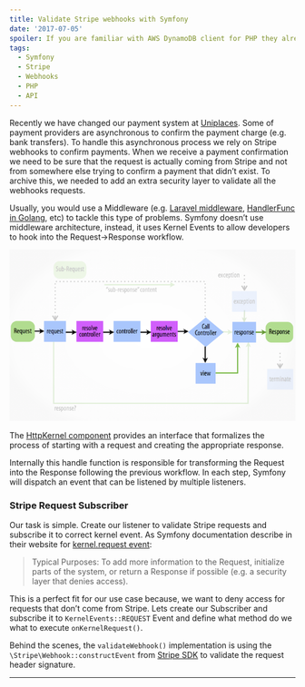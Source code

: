 ```yaml
---
title: Validate Stripe webhooks with Symfony
date: '2017-07-05'
spoiler: If you are familiar with AWS DynamoDB client for PHP they already do the hard work of handling multiple paginated results using the ResultPaginator.
tags:
  - Symfony
  - Stripe
  - Webhooks
  - PHP
  - API
---
```


Recently we have changed our payment system at [Uniplaces](https://www.uniplaces.com). Some of payment providers are asynchronous to confirm the 
payment charge (e.g. bank transfers). To handle this asynchronous process we rely on Stripe webhooks to confirm payments. 
When we receive a payment confirmation we need to be sure that the request is actually coming from Stripe and not from 
somewhere else trying to confirm a payment that didn’t exist. To archive this, we needed to add an extra security layer 
to validate all the webhooks requests.

Usually, you would use a Middleware (e.g. [Laravel middleware](https://laravel.com/docs/5.4/middleware), 
[HandlerFunc in Golang](https://golang.org/pkg/net/http/#HandleFunc), etc) to tackle this type of problems. 
Symfony doesn’t use middleware architecture, instead, it uses Kernel Events 
to allow developers to hook into the Request->Response workflow.

![Request -> Response workflow](./symfony-request-lifecyle-workflow.png)

The [HttpKernel component](http://symfony.com/doc/current/components/http_kernel.html) provides an interface that formalizes the process of starting with a request and 
creating the appropriate response.

Internally this handle function is responsible for transforming the Request into the Response following the 
previous workflow. In each step, Symfony will dispatch an event that can be listened by multiple listeners.

### Stripe Request Subscriber
Our task is simple. Create our listener to validate Stripe requests and subscribe it to correct kernel event.
As Symfony documentation describe in their website for 
[kernel.request event](http://symfony.com/doc/current/components/http_kernel.html#the-kernel-request-event):

> Typical Purposes: To add more information to the Request, initialize parts of the system, or return a Response 
if possible (e.g. a security layer that denies access).

This is a perfect fit for our use case because, we want to deny access for requests that don’t come from Stripe.
Lets create our Subscriber and subscribe it to `KernelEvents::REQUEST` Event and define what method do we what to execute 
`onKernelRequest()`.

Behind the scenes, the `validateWebhook()` implementation is using the `\Stripe\Webhook::constructEvent` from 
[Stripe SDK](https://stripe.com/docs/webhooks#verify-official-libraries) to validate the request header signature.

---
